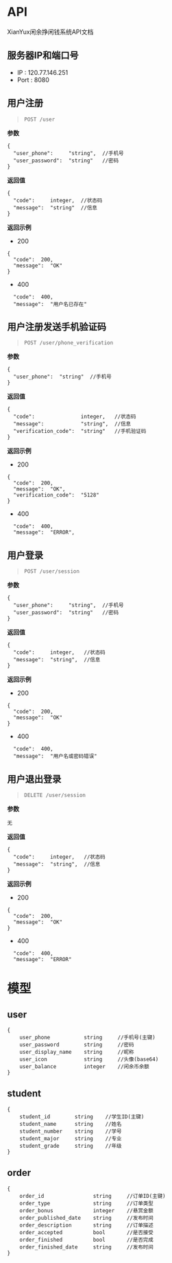 # API
XianYux闲余挣闲钱系统API文档

## 服务器IP和端口号
- IP : 120.77.146.251
- Port : 8080

## 用户注册
> `POST /user`

**参数**
```
{
  "user_phone":     "string",  //手机号
  "user_password":  "string"   //密码
}
```

**返回值**
```
{
  "code":     integer,  //状态码
  "message":  "string"  //信息
}
```

**返回示例**
- 200
```
{
  "code":  200,
  "message":  "OK"
}
```
- 400
```
  "code":  400,
  "message":  "用户名已存在"
```

## 用户注册发送手机验证码
> `POST /user/phone_verification`

**参数**
```
{
  "user_phone":  "string"  //手机号
}
```

**返回值**
```
{
  "code":               integer,   //状态码
  "message":            "string",  //信息
  "verification_code":  "string"   //手机验证码
}
```

**返回示例**
- 200
```
{
  "code":  200,
  "message":  "OK",
  "verification_code":  "5128"
}
```
- 400
```
  "code":  400,
  "message":  "ERROR",
```

## 用户登录
> `POST /user/session`

**参数**
```
{
  "user_phone":     "string",  //手机号
  "user_password":  "string"   //密码
}
```

**返回值**
```
{
  "code":     integer,   //状态码
  "message":  "string",  //信息
}
```

**返回示例**
- 200
```
{
  "code":  200,
  "message":  "OK"
}
```
- 400
```
  "code":  400,
  "message":  "用户名或密码错误"
```

## 用户退出登录
> `DELETE /user/session`

**参数**
```
无
```

**返回值**
```
{
  "code":     integer,   //状态码
  "message":  "string",  //信息
}
```

**返回示例**
- 200
```
{
  "code":  200,
  "message":  "OK"
}
```
- 400
```
  "code":  400,
  "message":  "ERROR"
```


# 模型
## user
```
{
    user_phone           string     //手机号(主键)
    user_password        string     //密码
    user_display_name    string     //昵称
    user_icon            string     //头像(base64)
    user_balance         integer    //闲余币余额
}
```

## student
```
{
    student_id        string    //学生ID(主键)  
    student_name      string    //姓名
    student_number    string    //学号
    student_major     string    //专业
    student_grade     string    //年级
}
```

## order
```
{
    order_id                string     //订单ID(主键)
    order_type              string     //订单类型
    order_bonus             integer    //悬赏金额
    order_published_date    string     //发布时间  
    order_description       string     //订单描述      
    order_accepted          bool       //是否接受
    order_finished          bool       //是否完成
    order_finished_date     string     //发布时间  
}
```